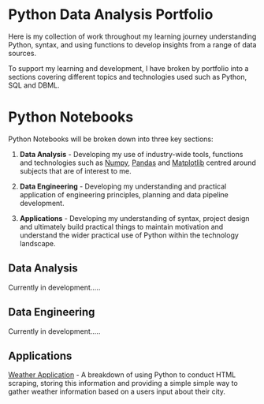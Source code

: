 ﻿# Python Data Analysis Portfolio
Here is my collection of work throughout my learning journey understanding Python, syntax, and using functions to develop insights from a range of data sources.  

To support my learning and development, I have broken by portfolio into a sections covering different topics and technologies used such as Python, SQL and DBML. 

 # Python Notebooks 

Python Notebooks will be broken down into three key sections:

 1. **Data Analysis** - Developing my use of industry-wide tools, functions and technologies such as [Numpy](https://numpy.org/), [Pandas](https://pandas.pydata.org/) and [Matplotlib](https://matplotlib.org/) centred around subjects that are of interest to me. 

 2. **Data Engineering** - Developing my understanding and practical application of engineering principles, planning and data pipeline development.  

3. **Applications** - Developing my understanding of syntax, project design and ultimately build practical things to maintain motivation and understand the wider practical use of Python within the technology landscape. 

## Data Analysis 

Currently in development.....


## Data Engineering

Currently in development.....

## Applications 
 
 [Weather Application](https://github.com/ElliottFairhall/Python-Data-Analysis-Portfolio/blob/main/Weather_Application.ipynb) - A breakdown of using Python to conduct HTML scraping, storing this information and providing a simple simple way to gather weather information based on a users input about their city.   

